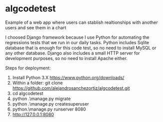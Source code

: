 # algcodetest
Example of a web app where users can stablish realtionships with another users and see them in a chart

I choosed Django framework because I use Python for automating the regressions tests that we run in our daily tasks.
Python includes Sqlite database that is enough for this code test, so no need to install MySQL or any other database.
Django also includes a small HTTP server for development purposes, so no need to install Apache either.

Steps for deployment:
  
  1. Install Python 3.X https://www.python.org/downloads/
  3. Within a folder: git clone https://github.com/alejandrosanchezortiz/algcodetest.git
  4. cd algcodetest
  4. python .\manage.py migrate
  5. python .\manage.py createsuperuser
  6. python.\manage.py runserver 8080
  7. http://127.0.0.1:8080
